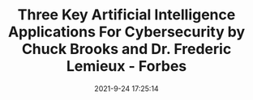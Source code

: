 ---
"title": "Three Key Artificial Intelligence Applications For Cybersecurity by Chuck Brooks and Dr. Frederic Lemieux - Forbes"
"date": "2021-9-24 17:25:14"
"feed_name": "GOOGLENEWSINDUSTRIAL"
"feed_website": "https://news.google.com/search?q=industrial%2Bincident&hl=en-US&gl=US&ceid=US:en"
"feed_rss": "https://news.google.com/rss/search?q=industrial%2Bincident&hl=en-US&gl=US&ceid=US:en"
"link": "https://www.forbes.com/sites/chuckbrooks/2021/09/24/three-key-artificial-intelligence-applications-for-cybersecurity/"
"file": "_posts/2021-1-1-ea5b2427cbe21776c889731021269bfdbf2b6efd.md"
"accident": "0"
"drilling": "0"
"dead": "0"
"injured": "0"
"where": "unknown site"
"place": "unknown place"
---